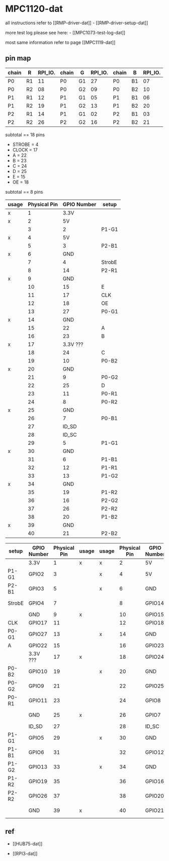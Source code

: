 
# MPC1120-dat

all instructions refer to [[RMP-driver-dat]] - [[RMP-driver-setup-dat]]

more test log please see here: - [[MPC1073-test-log-dat]]

most same information refer to page [[MPC1119-dat]]

## pin map 

| chain | R   | RPI_IO. | chain | G   | RPI_IO. | chain | B   | RPI_IO. |
| ----- | --- | ------- | ----- | --- | ------- | ----- | --- | ------- |
| P0    | R1  | 11      | P0    | G1  | 27      | P0    | B1  | 07      |
| P0    | R2  | 08      | P0    | G2  | 09      | P0    | B2  | 10      |
| P1    | R1  | 12      | P1    | G1  | 05      | P1    | B1  | 06      |
| P1    | R2  | 19      | P1    | G2  | 13      | P1    | B2  | 20      |
| P2    | R1  | 14      | P1    | G1  | 02      | P2    | B1  | 03      |
| P2    | R2  | 26      | P2    | G2  | 16      | P2    | B2  | 21      |

subtotal == 18 pins 

- STROBE = 4
- CLOCK = 17
- A = 22 
- B = 23 
- C = 24 
- D = 25 
- E = 15
- OE = 18 

subtotal == 8 pins



| usage | Physical Pin | GPIO Number | setup  |
| ----- | ------------ | ----------- | ------ |
| x     | 1            | 3.3V        |        |
| x     | 2            | 5V          |        |
|       | 3            | 2           | P1-G1  |
| x     | 4            | 5V          |        |
|       | 5            | 3           | P2-B1  |
| x     | 6            | GND         |        |
|       | 7            | 4           | StrobE |
|       | 8            | 14          | P2-R1  |
| x     | 9            | GND         |        |
|       | 10           | 15          | E      |
|       | 11           | 17          | CLK    |
|       | 12           | 18          | OE     |
|       | 13           | 27          | P0-G1  |
| x     | 14           | GND         |        |
|       | 15           | 22          | A      |
|       | 16           | 23          | B      |
| x     | 17           | 3.3V ???    |        |
|       | 18           | 24          | C      |
|       | 19           | 10          | P0-B2  |
| x     | 20           | GND         |        |
|       | 21           | 9           | P0-G2  |
|       | 22           | 25          | D      |
|       | 23           | 11          | P0-R1  |
|       | 24           | 8           | P0-R2  |
| x     | 25           | GND         |        |
|       | 26           | 7           | P0-B1  |
|       | 27           | ID_SD       |        |
|       | 28           | ID_SC       |        |
|       | 29           | 5           | P1-G1  |
| x     | 30           | GND         |        |
|       | 31           | 6           | P1-B1  |
|       | 32           | 12          | P1-R1  |
|       | 33           | 13          | P1-G2  |
| x     | 34           | GND         |        |
|       | 35           | 19          | P1-R2  |
|       | 36           | 16          | P2-G2  |
|       | 37           | 26          | P2-R2  |
|       | 38           | 20          | P1-B2  |
| x     | 39           | GND         |        |
|       | 40           | 21          | P2-B2  |

| setup  | GPIO Number | Physical Pin | usage | usage | Physical Pin | GPIO Number | setup |
| ------ | ----------- | ------------ | ----- | ----- | ------------ | ----------- | ----- |
|        | 3.3V        | 1            | x     | x     | 2            | 5V          |       |
| P1-G1  | GPIO2       | 3            |       | x     | 4            | 5V          |       |
| P2-B1  | GPIO3       | 5            |       | x     | 6            | GND         |       |
| StrobE | GPIO4       | 7            |       |       | 8            | GPIO14      | P2-R1 |
|        | GND         | 9            | x     |       | 10           | GPIO15      | E     |
| CLK    | GPIO17      | 11           |       |       | 12           | GPIO18      | OE    |
| P0-G1  | GPIO27      | 13           |       | x     | 14           | GND         |       |
| A      | GPIO22      | 15           |       |       | 16           | GPIO23      | B     |
|        | 3.3V ???    | 17           | x     |       | 18           | GPIO24      | C     |
| P0-B2  | GPIO10      | 19           |       | x     | 20           | GND         |       |
| P0-G2  | GPIO9       | 21           |       |       | 22           | GPIO25      |       |
| P0-R1  | GPIO11      | 23           |       |       | 24           | GPIO8       | P0-R2 |
|        | GND         | 25           | x     |       | 26           | GPIO7       | P0-B1 |
|        | ID_SD       | 27           |       |       | 28           | ID_SC       |       |
| P1-G1  | GPIO5       | 29           |       | x     | 30           | GND         |       |
| P1-B1  | GPIO6       | 31           |       |       | 32           | GPIO12      | P1-R1 |
| P1-G2  | GPIO13      | 33           |       | x     | 34           | GND         |       |
| P1-R2  | GPIO19      | 35           |       |       | 36           | GPIO16      | P2-G2 |
| P2-R2  | GPIO26      | 37           |       |       | 38           | GPIO20      | P1-B2 |
|        | GND         | 39           | x     |       | 40           | GPIO21      | P2-B2 |


## ref 

- [[HUB75-dat]]

- [[RPI3-dat]]